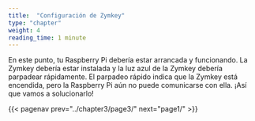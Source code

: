 ```yaml
---
title:  "Configuración de Zymkey"
type: "chapter"
weight: 4
reading_time: 1 minute
---
```


En este punto, tu Raspberry Pi debería estar arrancada y funcionando. La Zymkey debería estar instalada y la luz azul de la Zymkey debería parpadear rápidamente. El parpadeo rápido indica que la Zymkey está encendida, pero la Raspberry Pi aún no puede comunicarse con ella. ¡Así que vamos a solucionarlo!


{{< pagenav prev="../chapter3/page3/" next="page1/" >}}
